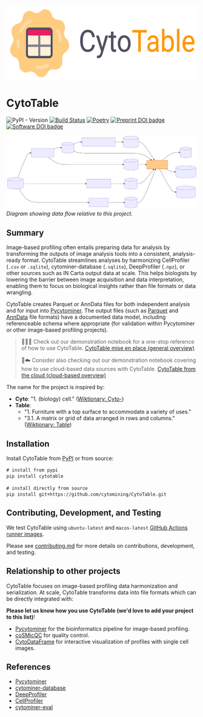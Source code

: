 <img height="200" src="https://raw.githubusercontent.com/cytomining/cytotable/main/logo/with-text-for-light-bg.png?raw=true">

# CytoTable

![PyPI - Version](https://img.shields.io/pypi/v/cytotable)
[![Build Status](https://github.com/cytomining/cytotable/actions/workflows/test.yml/badge.svg?branch=main)](https://github.com/cytomining/cytotable/actions/workflows/test.yml?query=branch%3Amain)
[![Poetry](https://img.shields.io/endpoint?url=https://python-poetry.org/badge/v0.json)](https://python-poetry.org/)
[![Preprint DOI badge](https://img.shields.io/badge/Preprint_DOI-10.1101/2025.06.19.660613-blue)](https://doi.org/10.1101/2025.06.19.660613)
[![Software DOI badge](https://img.shields.io/badge/Software_DOI-10.5281/zenodo.14888111-blue)](https://doi.org/10.5281/zenodo.14888111)

![dataflow](https://raw.githubusercontent.com/cytomining/cytotable/main/docs/source/_static/dataflow.svg?raw=true)
_Diagram showing data flow relative to this project._

## Summary

Image-based profiling often entails preparing data for analysis by transforming the outputs of image analysis tools into a consistent, analysis-ready format.
CytoTable streamlines analyses by harmonizing CellProfiler (`.csv` or `.sqlite`), cytominer-database (`.sqlite`), DeepProfiler (`.npz`), or other sources such as IN Carta output data at scale.
This helps biologists by lowering the barrier between image acquisition and data interpretation, enabling them to focus on biological insights rather than file formats or data wrangling.

CytoTable creates Parquet or AnnData files for both independent analysis and for input into [Pycytominer](https://github.com/cytomining/pycytominer).
The output files (such as [Parquet](https://parquet.apache.org/) and [AnnData](https://github.com/scverse/anndata) file formats) have a documented data model, including referenceable schema where appropriate (for validation within Pycytominer or other image-based profiling projects).

> 📔🧑‍🏫 Check out our demonstration notebook for a one-stop reference of how to use CytoTable.
> [CytoTable mise en place (general overview)](https://cytomining.github.io/CytoTable/examples/cytotable_mise_en_place_general_overview.html)
>
> 📓☁️ Consider also checking out our demonstration notebook covering how to use cloud-based data sources with CytoTable.
> [CytoTable from the cloud (cloud-based overview)](https://cytomining.github.io/CytoTable/examples/cytotable_from_the_cloud.html)

The name for the project is inspired by:

- __Cyto__: "1. (biology) cell." ([Wiktionary: Cyto-](https://en.wiktionary.org/wiki/cyto-))
- __Table__:
  - "1. Furniture with a top surface to accommodate a variety of uses."
  - "3.1. A matrix or grid of data arranged in rows and columns." <br> ([Wiktionary: Table](https://en.wiktionary.org/wiki/table))

## Installation

Install CytoTable from [PyPI](https://pypi.org/) or from source:

```shell
# install from pypi
pip install cytotable

# install directly from source
pip install git+https://github.com/cytomining/CytoTable.git
```

## Contributing, Development, and Testing

We test CytoTable using `ubuntu-latest` and `macos-latest` [GitHub Actions runner images](https://github.com/actions/runner-images#available-images).

Please see [contributing.md](docs/source/contributing.md) for more details on contributions, development, and testing.

## Relationship to other projects

CytoTable focuses on image-based profiling data harmonization and serialization.
At scale, CytoTable transforms data into file formats which can be directly integrated with:

**Please let us know how you use CytoTable (we'd love to add your project to this list)**!

- [Pycytominer](https://github.com/cytomining/pycytominer) for the bioinformatics pipeline for image-based profiling.
- [coSMicQC](https://github.com/cytomining/coSMicQC) for quality control.
- [CytoDataFrame](https://github.com/cytomining/CytoDataFrame) for interactive visualization of profiles with single cell images.

## References

- [Pycytominer](https://github.com/cytomining/pycytominer)
- [cytominer-database](https://github.com/cytomining/cytominer-database)
- [DeepProfiler](https://github.com/cytomining/DeepProfiler)
- [CellProfiler](https://github.com/CellProfiler/CellProfiler)
- [cytominer-eval](https://github.com/cytomining/cytominer-eval)
